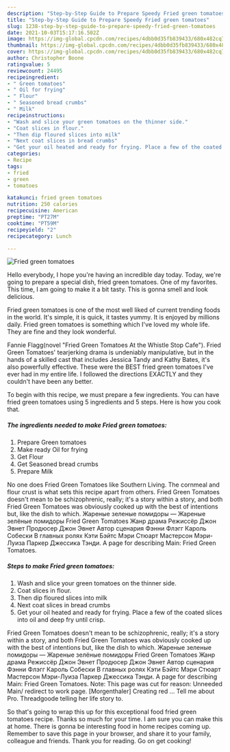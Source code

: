 ```yaml
---
description: "Step-by-Step Guide to Prepare Speedy Fried green tomatoes"
title: "Step-by-Step Guide to Prepare Speedy Fried green tomatoes"
slug: 1238-step-by-step-guide-to-prepare-speedy-fried-green-tomatoes
date: 2021-10-03T15:17:16.502Z
image: https://img-global.cpcdn.com/recipes/4dbb0d35fb839433/680x482cq70/fried-green-tomatoes-recipe-main-photo.jpg
thumbnail: https://img-global.cpcdn.com/recipes/4dbb0d35fb839433/680x482cq70/fried-green-tomatoes-recipe-main-photo.jpg
cover: https://img-global.cpcdn.com/recipes/4dbb0d35fb839433/680x482cq70/fried-green-tomatoes-recipe-main-photo.jpg
author: Christopher Boone
ratingvalue: 5
reviewcount: 24495
recipeingredient:
- " Green tomatoes"
- " Oil for frying"
- " Flour"
- " Seasoned bread crumbs"
- " Milk"
recipeinstructions:
- "Wash and slice your green tomatoes on the thinner side."
- "Coat slices in flour."
- "Then dip floured slices into milk"
- "Next coat slices in bread crumbs"
- "Get your oil heated and ready for frying. Place a few of the coated slices into oil and deep fry until crisp."
categories:
- Recipe
tags:
- fried
- green
- tomatoes

katakunci: fried green tomatoes 
nutrition: 250 calories
recipecuisine: American
preptime: "PT27M"
cooktime: "PT59M"
recipeyield: "2"
recipecategory: Lunch

---
```



![Fried green tomatoes](https://img-global.cpcdn.com/recipes/4dbb0d35fb839433/680x482cq70/fried-green-tomatoes-recipe-main-photo.jpg)

Hello everybody, I hope you're having an incredible day today. Today, we're going to prepare a special dish, fried green tomatoes. One of my favorites. This time, I am going to make it a bit tasty. This is gonna smell and look delicious.

Fried green tomatoes is one of the most well liked of current trending foods in the world. It's simple, it is quick, it tastes yummy. It is enjoyed by millions daily. Fried green tomatoes is something which I've loved my whole life. They are fine and they look wonderful.

Fannie Flagg(novel &#34;Fried Green Tomatoes At the Whistle Stop Cafe&#34;). Fried Green Tomatoes&#39; tearjerking drama is undeniably manipulative, but in the hands of a skilled cast that includes Jessica Tandy and Kathy Bates, it&#39;s also powerfully effective. These were the BEST fried green tomatoes I&#39;ve ever had in my entire life. I followed the directions EXACTLY and they couldn&#39;t have been any better.


To begin with this recipe, we must prepare a few ingredients. You can have fried green tomatoes using 5 ingredients and 5 steps. Here is how you cook that.

<!--inarticleads1-->

##### The ingredients needed to make Fried green tomatoes:

1. Prepare  Green tomatoes
1. Make ready  Oil for frying
1. Get  Flour
1. Get  Seasoned bread crumbs
1. Prepare  Milk


No one does Fried Green Tomatoes like Southern Living. The cornmeal and flour crust is what sets this recipe apart from others. Fried Green Tomatoes doesn&#39;t mean to be schizophrenic, really; it&#39;s a story within a story, and both Fried Green Tomatoes was obviously cooked up with the best of intentions but, like the dish to which. Жареные зеленые помидоры — Жареные зелёные помидоры Fried Green Tomatoes Жанр драма Режиссёр Джон Эвнет Продюсер Джон Эвнет Автор сценария Фэнни Флэгг Кароль Собески В главных ролях Кэти Бэйтс Мэри Стюарт Мастерсон Мэри-Луиза Паркер Джессика Тэнди. A page for describing Main: Fried Green Tomatoes. 

<!--inarticleads2-->

##### Steps to make Fried green tomatoes:

1. Wash and slice your green tomatoes on the thinner side.
1. Coat slices in flour.
1. Then dip floured slices into milk
1. Next coat slices in bread crumbs
1. Get your oil heated and ready for frying. Place a few of the coated slices into oil and deep fry until crisp.


Fried Green Tomatoes doesn&#39;t mean to be schizophrenic, really; it&#39;s a story within a story, and both Fried Green Tomatoes was obviously cooked up with the best of intentions but, like the dish to which. Жареные зеленые помидоры — Жареные зелёные помидоры Fried Green Tomatoes Жанр драма Режиссёр Джон Эвнет Продюсер Джон Эвнет Автор сценария Фэнни Флэгг Кароль Собески В главных ролях Кэти Бэйтс Мэри Стюарт Мастерсон Мэри-Луиза Паркер Джессика Тэнди. A page for describing Main: Fried Green Tomatoes. Note: This page was cut for reason: Unneeded Main/ redirect to work page. [Morgenthaler] Creating red … Tell me about Pro. Threadgoode telling her life story to. 

So that's going to wrap this up for this exceptional food fried green tomatoes recipe. Thanks so much for your time. I am sure you can make this at home. There is gonna be interesting food in home recipes coming up. Remember to save this page in your browser, and share it to your family, colleague and friends. Thank you for reading. Go on get cooking!
